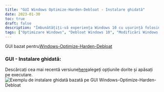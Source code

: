 ```yaml
---
title: "GUI Windows Optimize-Harden-Debloat - Instalare ghidată"
date: 2023-01-30
toc: true
draft: false
description: "Îmbunătățiți-vă experiența Windows 10 cu ușurință folosind scriptul automat GUI Windows-Optimize-Harden-Debloat care oferă o instalare ghidată pentru a minimiza configurarea Windows 10."
tags: ["Optimizare Windows", "Debloat Windows 10", "Modificări Windows 10", "GUI", "Do ascuțit", "Powershell", "Automatizare", "Stabilitatea sistemului", "Administrarea sistemului", "Actualizări Windows", "Scenariul", "Programare", "Deblocare", "Personalizare Windows 10", "Performanta sistemului", "Confidențialitate Windows 10", "Securitate", "Configurare Windows 10", "Întreținere Windows 10", "Gestionarea Windows 10"]
---
```

 GUI bazat pentru[Windows-Optimize-Harden-Debloat](https://github.com/simeononsecurity/Windows-Optimize-Harden-Debloat)

### GUI - Instalare ghidată:

Descărcați cea mai recentă versiune[here](https://github.com/simeononsecurity/Windows-Optimize-Harden-Debloat-GUI/releases/)alegeți opțiunile dorite și apăsați pe executare. <img src="https://raw.githubusercontent.com/simeononsecurity/Windows-Optimize-Harden-Debloat/master/.github/images/WOHD-GUI.gif" alt="Exemplu de instalare ghidată bazată pe GUI Windows-Optimize-Harden-Debloat">